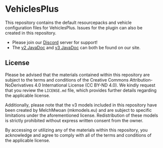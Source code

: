 # VehiclesPlus
This repository contains the default resourcepacks and vehicle configuration files for VehiclesPlus. Issues for the plugin can also be created in this repository.
* Please join our [Discord](https://discord.gg/R6ax6z2) server for support!
* The [v2 JavaDoc](https://sbdevelopment.tech/javadoc/vehiclesplus/index.html) and [v3 JavaDoc](https://sbdevelopment.tech/javadoc/vehiclesplus-v3/index.html) can both be found on our site.

## License
Please be advised that the materials contained within this repository are subject to the terms and conditions of the Creative Commons Attribution-NoDerivatives 4.0 International License (CC BY-ND 4.0). We kindly request that you review the `LICENSE.md` file, which provides further details regarding the applicable license.

Additionally, please note that the v3 models included in this repository have been created by MelchMwoan (mkmodels.eu) and are subject to specific limitations under the aforementioned license. Redistribution of these models is strictly prohibited without express written consent from the owner.

By accessing or utilizing any of the materials within this repository, you acknowledge and agree to comply with all of the terms and conditions of the applicable license.
